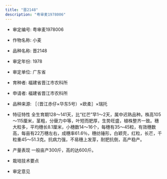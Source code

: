 ```yaml
---
title: "晋2148"
description: "粤审麦1978006"
---
```

* 审定编号:  粤审麦1978006

*  作物名称:  小麦

*  品种名称:  晋2148

*  审定年份:  1978

*  审定单位:  广东省

* 育种者:  福建省晋江市农科所

*  申请者:  福建省晋江市农科所

*  品种来源:  ［（晋江赤仔×华东5号）×欧柔］×瑞托

*  特征特性
全生育期128～141天，比“红芒”早1～2天，属中迟熟品种。株高105～115厘米，茎粗，分蘖力中等，叶短而肥厚，生势旺盛，植株整齐一致。穗大粒多，平均穗长8.1厘米，小穗数14～16个，每穗有35～45粒，有效穗数高，每亩有22万穗左右，成穗率61.6％，穗纺锤形，白颖壳，红粒，长芒，千粒重45～51.3克。抗病力强，不易穗上发芽，耐肥抗倒，高产稳产。

*  产量表现
一般亩产300斤，高的达600斤。

*  栽培技术要点
 

*  审定意见


